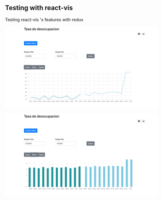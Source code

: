 ## Testing with react-vis

Testing react-vis 's features with redux

![alt text](print.png "Lines Chart")

![alt text](print2.png "Bars Chart")
